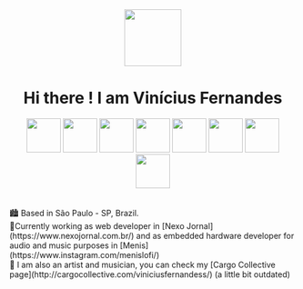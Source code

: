  <div align="center">
<img src="https://user-images.githubusercontent.com/54585175/148273120-1b56a1a1-89cd-4e13-8501-2c6f2ac0cf93.gif" width="100" /> 
<h1> Hi there ! I am Vinícius Fernandes </h1>
 </div>
  <div  align="center">
 <span >
<img src="https://user-images.githubusercontent.com/54585175/148269993-fe966390-6b19-4aa5-9e35-b3d99687cda3.png" width="60"  > 
<img src="https://user-images.githubusercontent.com/54585175/148270383-e1d7eb6a-2b17-4a06-b762-ae922396b998.png" width="60"  >
<img src="https://user-images.githubusercontent.com/54585175/148270743-0e95df0c-9061-46af-83cc-2006130632ed.png" width="60"  >
<img src="https://user-images.githubusercontent.com/54585175/148271123-6429a82a-4fa9-4f52-a059-e1ee08dab7d7.png" width="60"  >
<img src="https://user-images.githubusercontent.com/54585175/148271128-ab570d61-e310-4754-b1e7-31d19c5a69d0.png" width="60"  >
<img src="https://user-images.githubusercontent.com/54585175/148271527-2076f21b-d92f-4f07-811c-71e495b695d2.png" width="60"  >
<img src="https://user-images.githubusercontent.com/54585175/148271792-f2a0a21a-c0c4-440b-9d1a-72594d06e819.png" width="60"  >
  <img src="https://user-images.githubusercontent.com/54585175/148272407-1a35d2c3-a8de-4887-b1af-c534cf77e47f.png" width="60"  >
</span>
 </div>
<br>
<br>
🏙️ Based in São Paulo - SP, Brazil. <br>
🔭Currently working as web developer in [Nexo Jornal](https://www.nexojornal.com.br/) and as embedded hardware developer for audio and music purposes in [Menis](https://www.instagram.com/menislofi/)<br>
🎨 I am also an artist and musician, you can check my [Cargo Collective page](http://cargocollective.com/viniciusfernandess/) (a little bit outdated)





<!--
**viniciusfersil123/viniciusfersil123** is a ✨ _special_ ✨ repository because its `README.md` (this file) appears on your GitHub profile.

Here are some ideas to get you started:

- 🔭 I’m currently working on ...
- 🌱 I’m currently learning ...
- 👯 I’m looking to collaborate on ...
- 🤔 I’m looking for help with ...
- 💬 Ask me about ...
- 📫 How to reach me: ...
- 😄 Pronouns: ...
- ⚡ Fun fact: ...
-->
